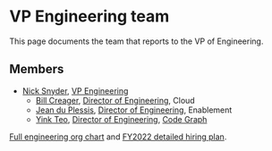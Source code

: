 # VP Engineering team

This page documents the team that reports to the VP of Engineering.

## Members

- [Nick Snyder](../../company/team/index.md#nick-snyder-he-him), [VP Engineering](../roles.md#vp-engineering)
  - [Bill Creager](../../company/team/index.md#bill-creager), [Director of Engineering](../roles.md#director-of-engineering), Cloud
  - [Jean du Plessis](../../company/team/index.md#jean-du-plessis-he-him), [Director of Engineering](../roles.md#engineering-manager), Enablement
  - [Yink Teo](../../company/team/index.md#bill-creager), [Director of Engineering](../roles.md#director-of-engineering), [Code Graph](../code-graph/index.md)

[Full engineering org chart](../eng_org.md) and [FY2022 detailed hiring plan](https://docs.google.com/spreadsheets/d/1Dpf6aDw1ESJRYroJz6-ZtaACJxwjEu4my_xeYuB3a7E/edit?ts=606e2859#gid=668829118).
